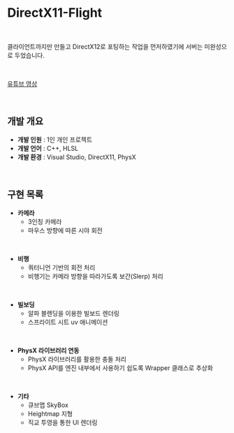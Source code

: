 # DirectX11-Flight

<br>

클라이언트까지만 만들고 DirectX12로 포팅하는 작업을 먼저하였기에 서버는 미완성으로 두었습니다. 

<br>

[유튜브 영상](https://youtu.be/oKvYUiVG-g8?si=Tr09Sb1_L0cLxAzb)


<br>

## 개발 개요

- **개발 인원** : 1인 개인 프로젝트
- **개발 언어** : C++, HLSL
- **개발 환경** : Visual Studio, DirectX11, PhysX

<br>

## 구현 목록

- **카메라**
  - 3인칭 카메라
  - 마우스 방향에 따른 시야 회전

<br>

- **비행**
  - 쿼터니언 기반의 회전 처리
  - 비행기는 카메라 방향을 따라가도록 보간(Slerp) 처리

<br>

- **빌보딩**
  - 알파 블렌딩을 이용한 빌보드 렌더링
  - 스프라이트 시트 uv 애니메이션

<br>

- **PhysX 라이브러리 연동**
  - PhysX 라이브러리를 활용한 충돌 처리
  - PhysX API를 엔진 내부에서 사용하기 쉽도록 Wrapper 클래스로 추상화

<br>

- **기타**
  - 큐브맵 SkyBox
  - Heightmap 지형
  - 직교 투영을 통한 UI 렌더링
    
<br>
